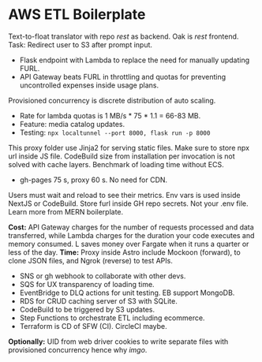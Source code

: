# AWS ETL Boilerplate

Text-to-float translator with repo *rest* as backend. Oak is *rest* frontend. Task: Redirect user to S3 after prompt input.
* Flask endpoint with Lambda to replace the need for manually updating FURL.  
* API Gateway beats FURL in throttling and quotas for preventing uncontrolled expenses inside usage plans. 

Provisioned concurrency is discrete distribution of auto scaling. 
* Rate for lambda quotas is 1 MB/s * 75 * 1.1 = 66-83 MB.
* Feature: media catalog updates.
* Testing: ```npx localtunnel --port 8000, flask run -p 8000```

This proxy folder use Jinja2 for serving static files. Make sure to store npx url inside JS file. CodeBuild size from installation per invocation is not solved with cache layers. Benchmark of loading time without ECS. 
* gh-pages 75 s, proxy 60 s. No need for CDN.

Users must wait and reload to see their metrics. Env vars is used inside NextJS or CodeBuild. Store furl inside GH repo secrets. Not your .env file. Learn more from MERN boilerplate. 

**Cost:** API Gateway charges for the number of requests processed and data transferred, while Lambda charges for the duration your code executes and memory consumed. L saves money over Fargate when it runs a quarter or less of the day. **Time:** Proxy inside Astro include Mockoon (forward), to clone JSON files, and Ngrok (reverse) to test APIs.

* SNS or gh webhook to collaborate with other devs.
* SQS for UX transparency of loading time.
* EventBridge to DLQ actions for unit testing. EB support MongoDB.
* RDS for CRUD caching server of S3 with SQLite.
* CodeBuild to be triggered by S3 updates.
* Step Functions to orchestrate ETL including ecommerce.
* Terraform is CD of SFW (CI). CircleCI maybe.

**Optionally:** UID from web driver cookies to write separate files with provisioned concurrency hence why *imgo*.
